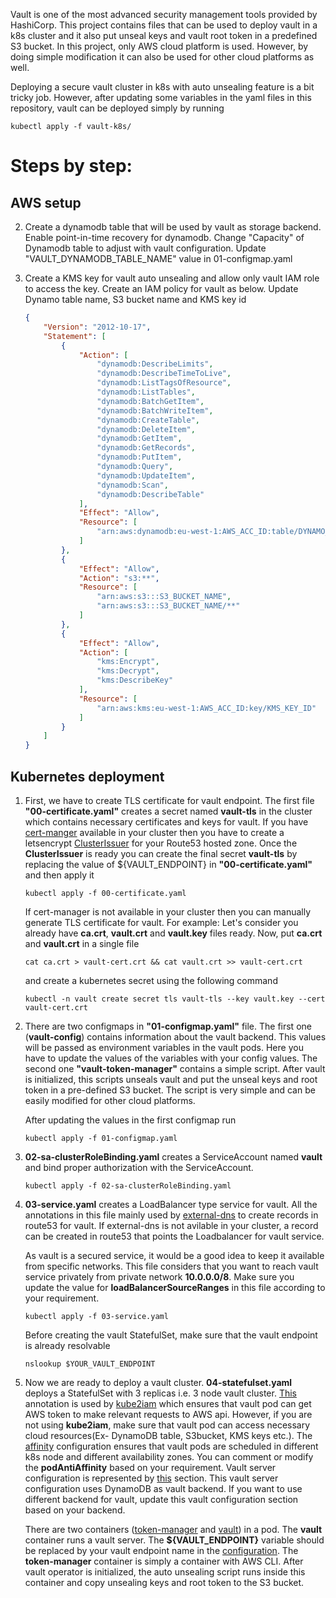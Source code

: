 Vault is one of the most advanced security management tools provided by HashiCorp. This 
project contains files that can be used to deploy vault in a k8s cluster and it also put
unseal keys and vault root token in a predefined S3 bucket. In this project, only AWS 
cloud platform is used. However, by doing simple modification it can also
be used for other cloud platforms as well. 

Deploying a secure vault cluster in k8s with auto unsealing feature is a bit tricky job. 
However, after updating some variables in the yaml files in this repository, vault can be deployed simply by running

```kubectl apply -f vault-k8s/``` 

Steps by step:
===============

AWS setup 
---------

2. Create a dynamodb table that will be used by vault as storage backend. Enable point-in-time 
   recovery for dynamodb. Change "Capacity" of Dynamodb table to adjust with vault configuration. 
   Update "VAULT_DYNAMODB_TABLE_NAME" value in 01-configmap.yaml
   
3. Create a KMS key for vault auto unsealing and allow only vault IAM role to access the key.
   Create an IAM policy for vault as below. Update Dynamo table name, S3 bucket name and KMS key id


    ```json
    {
        "Version": "2012-10-17",
        "Statement": [
            {
                "Action": [
                    "dynamodb:DescribeLimits",
                    "dynamodb:DescribeTimeToLive",
                    "dynamodb:ListTagsOfResource",
                    "dynamodb:ListTables",
                    "dynamodb:BatchGetItem",
                    "dynamodb:BatchWriteItem",
                    "dynamodb:CreateTable",
                    "dynamodb:DeleteItem",
                    "dynamodb:GetItem",
                    "dynamodb:GetRecords",
                    "dynamodb:PutItem",
                    "dynamodb:Query",
                    "dynamodb:UpdateItem",
                    "dynamodb:Scan",
                    "dynamodb:DescribeTable"
                ],
                "Effect": "Allow",
                "Resource": [
                    "arn:aws:dynamodb:eu-west-1:AWS_ACC_ID:table/DYNAMO_TABLE_NAME"
                ]
            },
            {
                "Effect": "Allow",
                "Action": "s3:**",
                "Resource": [
                    "arn:aws:s3:::S3_BUCKET_NAME",
                    "arn:aws:s3:::S3_BUCKET_NAME/**"
                ]
            },
            {
                "Effect": "Allow",
                "Action": [
                    "kms:Encrypt",
                    "kms:Decrypt",
                    "kms:DescribeKey"
                ],
                "Resource": [
                    "arn:aws:kms:eu-west-1:AWS_ACC_ID:key/KMS_KEY_ID"
                ]
            }
        ]
    }
    ```



Kubernetes deployment 
----------------------

1. First, we have to create TLS certificate for vault endpoint. The first file 
**"00-certificate.yaml"** creates a secret named **vault-tls** in the cluster which contains
necessary certificates and keys for vault. If you have [cert-manger](https://github.com/jetstack/cert-manager) 
available in your cluster then you have to create a letsencrypt [ClusterIssuer](https://docs.cert-manager.io/en/latest/reference/clusterissuers.html)
for your Route53 hosted zone. Once the **ClusterIssuer** is ready you can create the
final secret **vault-tls** by replacing the value of ${VAULT_ENDPOINT} in **"00-certificate.yaml"**
and then apply it 

   ```kubectl apply -f 00-certificate.yaml```

    If cert-manager is not available in your cluster then you can manually generate TLS certificate
for vault. For example: Let's consider you already have **ca.crt**, **vault.crt** and **vault.key** files ready. Now, 
put **ca.crt** and **vault.crt** in a single file 

    `cat ca.crt > vault-cert.crt && cat vault.crt >> vault-cert.crt`

    and create a kubernetes secret using the following command 

    `kubectl -n vault create secret tls vault-tls --key vault.key --cert vault-cert.crt`

2. There are two configmaps in **"01-configmap.yaml"** file. The first one (**vault-config**) 
contains information about the vault backend. This values will be passed as environment variables 
in the vault pods. Here you have to update the values of the variables with your config values. 
The second one **"vault-token-manager"** contains a simple script. After vault is initialized, this 
scripts unseals vault and put the unseal keys and root token in a pre-defined S3 bucket. The script is 
very simple and can be easily modified for other cloud platforms. 

    After updating the values in the first configmap run

    ```kubectl apply -f 01-configmap.yaml```
    
3. **02-sa-clusterRoleBinding.yaml** creates a ServiceAccount named **vault** and bind proper authorization with 
the ServiceAccount. 

    ```kubectl apply -f 02-sa-clusterRoleBinding.yaml```

4. **03-service.yaml** creates a LoadBalancer type service for vault. All the annotations in this 
file mainly used by [external-dns](https://github.com/kubernetes-incubator/external-dns) to create records 
in route53 for vault. If external-dns is not avilable in your cluster, a record can be created in route53 
that points the Loadbalancer for vault service.

    As vault is a secured service, it would be a good idea to keep it available from specific networks. This file 
    considers that you want to reach vault service privately from private network **10.0.0.0/8**. Make sure you update
    the value for **loadBalancerSourceRanges** in this file according to your requirement. 
    
    ```kubectl apply -f 03-service.yaml```
    
    Before creating the vault StatefulSet, make sure that the vault endpoint is already resolvable 
    
    ```nslookup $YOUR_VAULT_ENDPOINT```
    
5. Now we are ready to deploy a vault cluster. **04-statefulset.yaml** deploys a StatefulSet with 3 replicas i.e. 3 node
vault cluster. [This](https://github.com/Sakib37/DevOps/blob/master/security_services/vault-k8s/04-statefulset.yaml#L19)
annotation is used by [kube2iam]() which ensures that vault pod can get AWS token to make relevant requests to AWS api. 
However, if you are not using **kube2iam**, make sure that vault pod can access necessary cloud resources(Ex- DynamoDB table,
S3bucket, KMS keys etc.). The [affinity](https://github.com/Sakib37/DevOps/blob/master/security_services/vault-k8s/04-statefulset.yaml#L22-L38)
configuration ensures that vault pods are scheduled in different k8s node and different availability zones. You can comment
or modify the **podAntiAffinity** based on your requirement. Vault server configuration is represented by [this](https://github.com/Sakib37/DevOps/blob/master/security_services/vault-k8s/04-statefulset.yaml#L62-L86)
section. This vault server configuration uses DynamoDB as vault backend. If you want to use different backend for vault, 
update this vault configuration section based on your backend. 

    There are two containers ([token-manager](https://github.com/Sakib37/DevOps/blob/master/security_services/vault-k8s/04-statefulset.yaml#L92-L117)
    and [vault](https://github.com/Sakib37/DevOps/blob/master/security_services/vault-k8s/04-statefulset.yaml#L118-L188))
    in a pod. The **vault** container runs a vault server. The **${VAULT_ENDPOINT}** variable should be replaced by your
    vault endpoint name in the [configuration](https://github.com/Sakib37/DevOps/blob/master/security_services/vault-k8s/04-statefulset.yaml#L126).
    The **token-manager** container is simply a container with AWS CLI. After vault operator is initialized, the auto unsealing
    script runs inside this container and copy unsealing keys and root token to the S3 bucket. 
